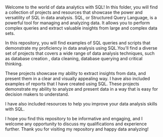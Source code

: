 Welcome to the world of data analytics with SQL! In this folder, you will find a collection of projects and resources that showcase the power and
versatility of SQL in data analysis. SQL, or Structured Query Language, is a powerful tool for managing and analyzing data. It allows you to perform 
complex queries and extract valuable insights from large and complex data sets.

In this repository, you will find examples of SQL queries and scripts that demonstrate my proficiency in data analysis using SQL.You'll find a diverse 
set of projects that covers a wide range of data analysis techniques, such as database creation , data cleaning, database querying and critical thinking. 

These projects showcase my ability to extract insights from data, and present them in a clear and visually appealing way.
I have also included examples of reports that I have created using SQL. These projects demonstrate my ability to analyze and present data in a way that 
is easy for decision makers to understand.

I have also included resources to help you improve your data analysis skills with SQL.

I hope you find this repository to be informative and engaging, and I welcome any opportunity to discuss my qualifications and experience further. 
Thank you for visiting my repository and happy data analyzing!
